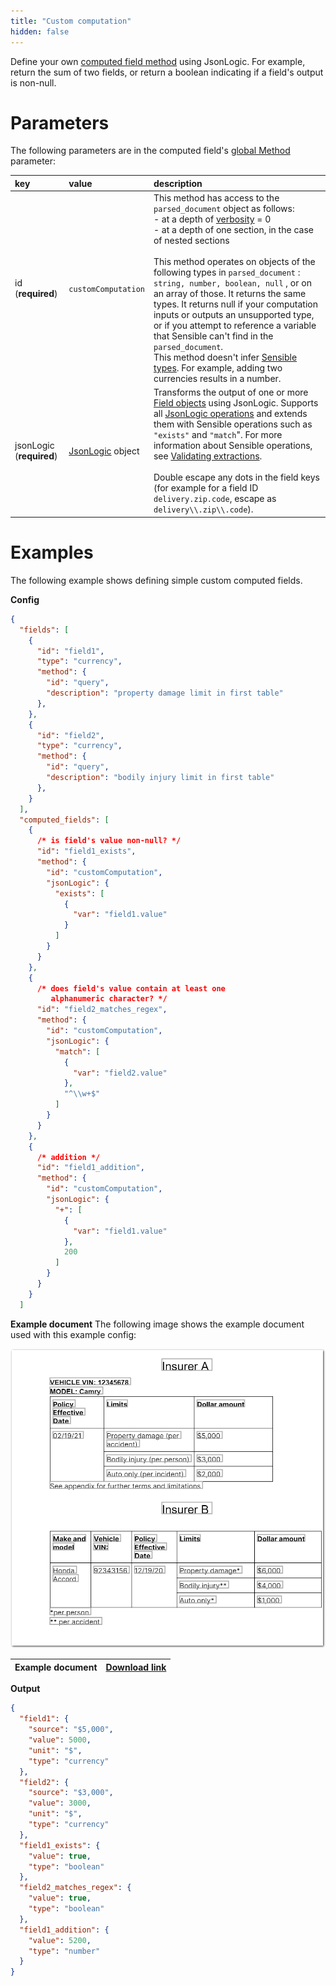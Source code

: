 ```yaml
---
title: "Custom computation"
hidden: false
---
```


Define your own [computed field method](doc:computed-field-methods) using JsonLogic. For example, return the sum of two fields, or return a boolean indicating if a field's output is non-null.

Parameters
====

The following parameters are in the computed field's [global Method](doc:computed-field-methods#parameters) parameter: 


| key                      | value                                      | description                                                  |
| :----------------------- | :----------------------------------------- | :----------------------------------------------------------- |
| id (**required**)        | `customComputation`                        | This method has access to the  `parsed_document` object as follows: <br/>- at a depth of [verbosity](doc:verbosity) = 0<br/>- at a depth of one section, in the case of nested sections<br/><br/>This method operates on objects of the following types in `parsed_document` : `string, number, boolean, null` , or on an array of those.  It returns the same types. It returns null if your computation inputs or outputs an unsupported type, or if you attempt to reference a variable that Sensible can't find in the `parsed_document`. <br/> This method doesn't infer [Sensible types](doc:types). For example, adding two currencies results in a number. |
| jsonLogic (**required**) | [JsonLogic](https://jsonlogic.com/) object | Transforms the output of one or more [Field objects](https://docs.sensible.so/docs/field-query-object) using JsonLogic. Supports all [JsonLogic operations](https://jsonlogic.com/operations.html) and extends them with Sensible operations such as `"exists"` and `"match`". For more information about Sensible operations, see  [Validating extractions](doc:validate-extractions#parameters).<br/><br/>Double escape any dots in the field keys (for example for a field ID `delivery.zip.code`, escape as `delivery\\.zip\\.code`). |

Examples
====

The following example shows defining simple custom computed fields.

**Config**

```json
{
  "fields": [
    {
      "id": "field1",
      "type": "currency",
      "method": {
        "id": "query",
        "description": "property damage limit in first table"
      },
    },
    {
      "id": "field2",
      "type": "currency",
      "method": {
        "id": "query",
        "description": "bodily injury limit in first table"
      },
    }
  ],
  "computed_fields": [
    {
      /* is field's value non-null? */
      "id": "field1_exists",
      "method": {
        "id": "customComputation",
        "jsonLogic": {
          "exists": [
            {
              "var": "field1.value"
            }
          ]
        }
      }
    },
    {
      /* does field's value contain at least one 
         alphanumeric character? */
      "id": "field2_matches_regex",
      "method": {
        "id": "customComputation",
        "jsonLogic": {
          "match": [
            {
              "var": "field2.value"
            },
            "^\\w+$"
          ]
        }
      }
    },
    {
      /* addition */
      "id": "field1_addition",
      "method": {
        "id": "customComputation",
        "jsonLogic": {
          "+": [
            {
              "var": "field1.value"
            },
            200
          ]
        }
      }
    }
  ]


```

**Example document**
The following image shows the example document used with this example config:

![Click to enlarge](https://raw.githubusercontent.com/sensible-hq/sensible-docs/main/readme-sync/assets/v0/images/final/add_computed_fields_1.png)

| Example document | [Download link](https://raw.githubusercontent.com/sensible-hq/sensible-docs/main/readme-sync/assets/v0/pdfs/add_computed_fields.pdf) |
| ---------------- | ------------------------------------------------------------ |

**Output**

```json
{
  "field1": {
    "source": "$5,000",
    "value": 5000,
    "unit": "$",
    "type": "currency"
  },
  "field2": {
    "source": "$3,000",
    "value": 3000,
    "unit": "$",
    "type": "currency"
  },
  "field1_exists": {
    "value": true,
    "type": "boolean"
  },
  "field2_matches_regex": {
    "value": true,
    "type": "boolean"
  },
  "field1_addition": {
    "value": 5200,
    "type": "number"
  }
}
```
